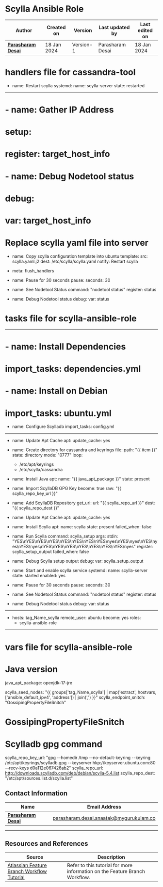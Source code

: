 # Scylla Ansible Role

|   Author     |  Created on   |  Version   | Last updated by | Last edited on |
| ------------ | --------------| -----------|---------------- | -------------- |
| **[Parasharam Desai](https://github.com/Parasharam-Desai)** | 18 Jan 2024   |     Version-1     | Parasharam Desai    | 18 Jan 2024   |



# handlers file for cassandra-tool

- name: Restart scylla
  systemd:
    name: scylla-server
    state: restarted

---
# - name: Gather IP Address
#   setup:
#   register: target_host_info

# - name: Debug Nodetool status
#   debug:
#     var: target_host_info


# Replace scylla yaml file into server

- name: Copy scylla configuration template into ubuntu
  template:
    src: scylla.yaml.j2
    dest: /etc/scylla/scylla.yaml
  notify: Restart scylla

- meta: flush_handlers

- name: Pause for 30 seconds
  pause:
      seconds: 30

- name: See Nodetool Status
  command: "nodetool status"
  register: status

- name: Debug Nodetool status
  debug:
    var: status


# tasks file for scylla-ansible-role
---
# - name: Install Dependencies
#   import_tasks: dependencies.yml

# - name: Install on Debian
#   import_tasks: ubuntu.yml

- name: Configure Scylladb
  import_tasks: config.yml


---
- name: Update Apt Cache
  apt:
    update_cache: yes

- name: Create directory for cassandra and keyrings
  file:
    path: "{{ item }}"
    state: directory
    mode: "0777"
  loop:
    - /etc/apt/keyrings
    - /etc/scylla/cassandra

- name: Install Java
  apt:
    name: "{{ java_apt_package }}"
    state: present

- name: Import ScyllaDB GPG Key
  become: true
  raw: "{{ scylla_repo_key_url }}"

- name: Add ScyllaDB Repository
  get_url:
    url: "{{ scylla_repo_url }}"
    dest: "{{ scylla_repo_dest }}"

- name: Update Apt Cache
  apt:
    update_cache: yes

- name: Install Scylla
  apt:
    name: scylla
    state: present
  failed_when: false

- name: Run Scylla
  command: scylla_setup
  args:
    stdin: "YES\nYES\nYES\nYES\nYES\nYES\nYES\nYES\nyes\nYES\nyes\nYES\nyes\nYES\nyes\nYES\nYES\nYES\nYES\nYES\nYES\nYES\nyes"
  register: scylla_setup_output
  failed_when: false

- name: Debug Scylla setup output
  debug:
    var: scylla_setup_output

- name: Start and enable scylla service
  systemd:
    name: scylla-server
    state: started
    enabled: yes

- name: Pause for 30 seconds
  pause:
      seconds: 30

- name: See Nodetool Status
  command: "nodetool status"
  register: status

- name: Debug Nodetool status
  debug:
    var: status





---
- hosts: tag_Name_scylla
  remote_user: ubuntu
  become: yes
  roles:
    - scylla-ansible-role



---
# vars file for scylla-ansible-role
# Java version
java_apt_package: openjdk-17-jre

scylla_seed_nodes: "{{ groups['tag_Name_scylla'] | map('extract', hostvars, ['ansible_default_ipv4', 'address']) | join(',') }}"
scylla_endpoint_snitch: "GossipingPropertyFileSnitch"
# GossipingPropertyFileSnitch
# Scylladb gpg command

scylla_repo_key_url: "gpg --homedir /tmp --no-default-keyring --keyring /etc/apt/keyrings/scylladb.gpg --keyserver hkp://keyserver.ubuntu.com:80 --recv-keys d0a112e067426ab2"
scylla_repo_url: http://downloads.scylladb.com/deb/debian/scylla-5.4.list
scylla_repo_dest: "/etc/apt/sources.list.d/scylla.list"




## Contact Information

|    Name    | Email Address |
| -----------| --------------|
| **[Parasharam Desai](https://github.com/Parasharam-Desai)** | parasharam.desai.snaatak@mygurukulam.co |

---
## Resources and References

| **Source**                                              | **Description**                               |
|---------------------------------------------------------|-----------------------------------------------|
| [Atlassian Feature Branch Workflow Tutorial](https://www.atlassian.com/git/tutorials/comparing-workflows/feature-branch-workflow) | Refer to this tutorial for more information on the Feature Branch Workflow. |

